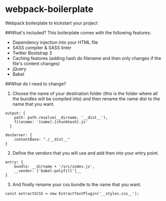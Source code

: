 # webpack-boilerplate
Webpack boilerplate to kickstart your project

##What's included?
This boilerplate comes with the following features:
- Dependency injection into your HTML file
- SASS compiler & SASS linter
- Twitter Bootstrap 3
- Caching features (adding hash do filename and then only changes if the file's content changes)
- jQuery
- Babel

##What do I need to change?
1. Choose the name of your destination folder (this is the folder where all the bundles will be compiled into) and then rename the name dist to the name that you want.

```
output: {
  	path: path.resolve(__dirname, '__dist__'),
    filename: '[name].[chunkhash].js'
  }
```

```
devServer: {
	contentBase: "./__dist__"
}
```

2. Define the vendors that you will use and add then into your entry point.

```
entry: {
	bundle: __dirname + '/src/index.js',
	__vendor: ['babel-polyfill']__
}
```

3. And finally rename your css bundle to the name that you want.

```
const extractSCSS = new ExtractTextPlugin('__styles.css__');
```